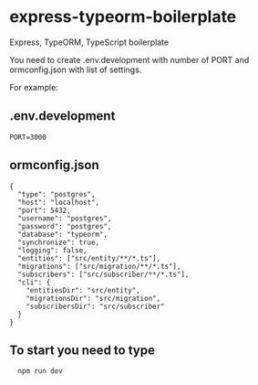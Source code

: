 # express-typeorm-boilerplate

Express, TypeORM, TypeScript boilerplate

You need to create .env.development with number of PORT and ormconfig.json with list of settings.

For example:

## .env.development

```
PORT=3000
```

## ormconfig.json

```
{
  "type": "postgres",
  "host": "localhost",
  "port": 5432,
  "username": "postgres",
  "password": "postgres",
  "database": "typeorm",
  "synchronize": true,
  "logging": false,
  "entities": ["src/entity/**/*.ts"],
  "migrations": ["src/migration/**/*.ts"],
  "subscribers": ["src/subscriber/**/*.ts"],
  "cli": {
    "entitiesDir": "src/entity",
    "migrationsDir": "src/migration",
    "subscribersDir": "src/subscriber"
  }
}

```

## To start you need to type

```
  npm run dev
```
